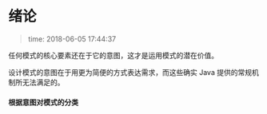 # 绪论
>time: 2018-06-05 17:44:37

任何模式的核心要素还在于它的意图，这才是运用模式的潜在价值。

设计模式的意图在于用更为简便的方式表达需求，而这些确实 Java 提供的常规机制所无法满足的。

#### 根据意图对模式的分类

